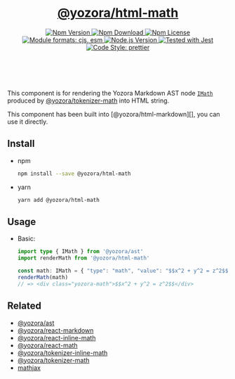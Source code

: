 <header>
  <h1 align="center">
    <a href="https://github.com/guanghechen/yozora-html/tree/main/packages/math#readme">@yozora/html-math</a>
  </h1>
  <div align="center">
    <a href="https://www.npmjs.com/package/@yozora/html-math">
      <img
        alt="Npm Version"
        src="https://img.shields.io/npm/v/@yozora/html-math.svg"
      />
    </a>
    <a href="https://www.npmjs.com/package/@yozora/html-math">
      <img
        alt="Npm Download"
        src="https://img.shields.io/npm/dm/@yozora/html-math.svg"
      />
    </a>
    <a href="https://www.npmjs.com/package/@yozora/html-math">
      <img
        alt="Npm License"
        src="https://img.shields.io/npm/l/@yozora/html-math.svg"
      />
    </a>
    <a href="#install">
      <img
        alt="Module formats: cjs, esm"
        src="https://img.shields.io/badge/module_formats-cjs%2C%20esm-green.svg"
      />
    </a>
    <a href="https://github.com/nodejs/node">
      <img
        alt="Node.js Version"
        src="https://img.shields.io/node/v/@yozora/html-math"
      />
    </a>
    <a href="https://github.com/facebook/jest">
      <img
        alt="Tested with Jest"
        src="https://img.shields.io/badge/tested_with-jest-9c465e.svg"
      />
    </a>
    <a href="https://github.com/prettier/prettier">
      <img
        alt="Code Style: prettier"
        src="https://img.shields.io/badge/code_style-prettier-ff69b4.svg?style=flat-square"
      />
    </a>
  </div>
</header>
<br/>

This component is for rendering the Yozora Markdown AST node [`IMath`][@yozora/ast] 
produced by [@yozora/tokenizer-math][] into HTML string.

This component has been built into [@yozora/html-markdown][], you can use it directly.

## Install

* npm

  ```bash
  npm install --save @yozora/html-math
  ```

* yarn

  ```bash
  yarn add @yozora/html-math
  ```


## Usage

* Basic:

  ```typescript
  import type { IMath } from '@yozora/ast'
  import renderMath from '@yozora/html-math'

  const math: IMath = { "type": "math", "value": "$$x^2 + y^2 = z^2$$" }
  renderMath(math)
  // => <div class="yozora-math">$$x^2 + y^2 = z^2$$</div>
  ```

## Related

* [@yozora/ast][]
* [@yozora/react-markdown][]
* [@yozora/react-inline-math][]
* [@yozora/react-math][]
* [@yozora/tokenizer-inline-math][]
* [@yozora/tokenizer-math][]
* [mathjax][]


[@yozora/ast]: https://www.npmjs.com/package/@yozora/ast#math
[@yozora/react-markdown]: https://www.npmjs.com/package/@yozora/react-markdown
[@yozora/tokenizer-inline-math]: https://www.npmjs.com/package/@yozora/tokenizer-inline-math
[@yozora/tokenizer-math]: https://www.npmjs.com/package/@yozora/tokenizer-math
[@yozora/react-inline-math]: https://www.npmjs.com/package/@yozora/react-inline-math
[@yozora/react-math]: https://www.npmjs.com/package/@yozora/react-math
[mdast]: https://github.com/syntax-tree/mdast#math
[mathjax]: https://www.mathjax.org/